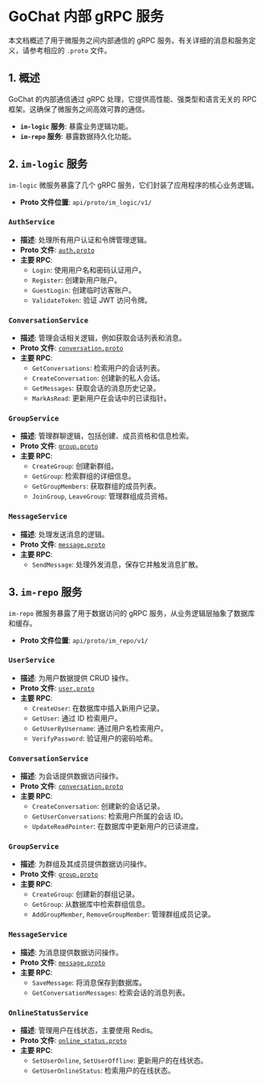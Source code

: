 # GoChat 内部 gRPC 服务

本文档概述了用于微服务之间内部通信的 gRPC 服务。有关详细的消息和服务定义，请参考相应的 `.proto` 文件。

## 1. 概述

GoChat 的内部通信通过 gRPC 处理，它提供高性能、强类型和语言无关的 RPC 框架。这确保了微服务之间高效可靠的通信。

-   **`im-logic` 服务**: 暴露业务逻辑功能。
-   **`im-repo` 服务**: 暴露数据持久化功能。

## 2. `im-logic` 服务

`im-logic` 微服务暴露了几个 gRPC 服务，它们封装了应用程序的核心业务逻辑。

-   **Proto 文件位置**: `api/proto/im_logic/v1/`

### `AuthService`

-   **描述**: 处理所有用户认证和令牌管理逻辑。
-   **Proto 文件**: [`auth.proto`](../../../api/proto/im_logic/v1/auth.proto)
-   **主要 RPC**:
    -   `Login`: 使用用户名和密码认证用户。
    -   `Register`: 创建新用户账户。
    -   `GuestLogin`: 创建临时访客账户。
    -   `ValidateToken`: 验证 JWT 访问令牌。

### `ConversationService`

-   **描述**: 管理会话相关逻辑，例如获取会话列表和消息。
-   **Proto 文件**: [`conversation.proto`](../../../api/proto/im_logic/v1/conversation.proto)
-   **主要 RPC**:
    -   `GetConversations`: 检索用户的会话列表。
    -   `CreateConversation`: 创建新的私人会话。
    -   `GetMessages`: 获取会话的消息历史记录。
    -   `MarkAsRead`: 更新用户在会话中的已读指针。

### `GroupService`

-   **描述**: 管理群聊逻辑，包括创建、成员资格和信息检索。
-   **Proto 文件**: [`group.proto`](../../../api/proto/im_logic/v1/group.proto)
-   **主要 RPC**:
    -   `CreateGroup`: 创建新群组。
    -   `GetGroup`: 检索群组的详细信息。
    -   `GetGroupMembers`: 获取群组的成员列表。
    -   `JoinGroup`, `LeaveGroup`: 管理群组成员资格。

### `MessageService`

-   **描述**: 处理发送消息的逻辑。
-   **Proto 文件**: [`message.proto`](../../../api/proto/im_logic/v1/message.proto)
-   **主要 RPC**:
    -   `SendMessage`: 处理外发消息，保存它并触发消息扩散。

## 3. `im-repo` 服务

`im-repo` 微服务暴露了用于数据访问的 gRPC 服务，从业务逻辑层抽象了数据库和缓存。

-   **Proto 文件位置**: `api/proto/im_repo/v1/`

### `UserService`

-   **描述**: 为用户数据提供 CRUD 操作。
-   **Proto 文件**: [`user.proto`](../../../api/proto/im_repo/v1/user.proto)
-   **主要 RPC**:
    -   `CreateUser`: 在数据库中插入新用户记录。
    -   `GetUser`: 通过 ID 检索用户。
    -   `GetUserByUsername`: 通过用户名检索用户。
    -   `VerifyPassword`: 验证用户的密码哈希。

### `ConversationService`

-   **描述**: 为会话提供数据访问操作。
-   **Proto 文件**: [`conversation.proto`](../../../api/proto/im_repo/v1/conversation.proto)
-   **主要 RPC**:
    -   `CreateConversation`: 创建新的会话记录。
    -   `GetUserConversations`: 检索用户所属的会话 ID。
    -   `UpdateReadPointer`: 在数据库中更新用户的已读进度。

### `GroupService`

-   **描述**: 为群组及其成员提供数据访问操作。
-   **Proto 文件**: [`group.proto`](../../../api/proto/im_repo/v1/group.proto)
-   **主要 RPC**:
    -   `CreateGroup`: 创建新的群组记录。
    -   `GetGroup`: 从数据库中检索群组信息。
    -   `AddGroupMember`, `RemoveGroupMember`: 管理群组成员记录。

### `MessageService`

-   **描述**: 为消息提供数据访问操作。
-   **Proto 文件**: [`message.proto`](../../../api/proto/im_repo/v1/message.proto)
-   **主要 RPC**:
    -   `SaveMessage`: 将消息保存到数据库。
    -   `GetConversationMessages`: 检索会话的消息列表。

### `OnlineStatusService`

-   **描述**: 管理用户在线状态，主要使用 Redis。
-   **Proto 文件**: [`online_status.proto`](../../../api/proto/im_repo/v1/online_status.proto)
-   **主要 RPC**:
    -   `SetUserOnline`, `SetUserOffline`: 更新用户的在线状态。
    -   `GetUserOnlineStatus`: 检索用户的在线状态。